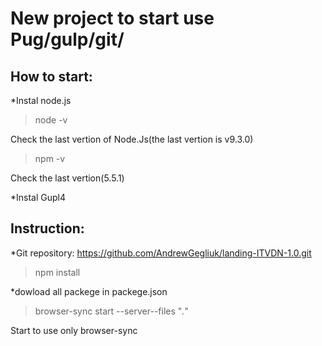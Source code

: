 # New project to start use Pug/gulp/git/

## How to start:

*Instal node.js
>node -v

Check the last vertion of Node.Js(the last vertion is v9.3.0)

>npm -v

Check the last vertion(5.5.1)

*Instal Gupl4

## Instruction:

*Git repository: https://github.com/AndrewGegliuk/landing-ITVDN-1.0.git

>npm install 

*dowload all packege in packege.json

>browser-sync start --server--files "*.*"

Start to use only browser-sync